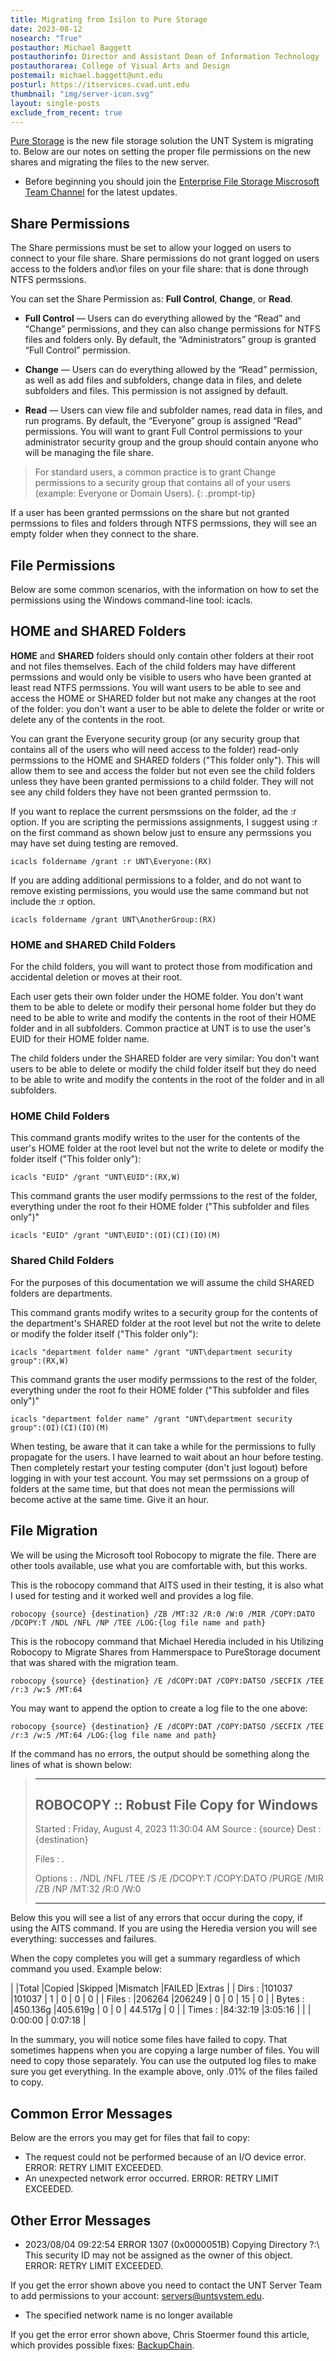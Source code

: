 ```yaml
---
title: Migrating from Isilon to Pure Storage
date: 2023-08-12
nosearch: "True"
postauthor: Michael Baggett
postauthorinfo: Director and Assistant Dean of Information Technology
postauthorarea: College of Visual Arts and Design
postemail: michael.baggett@unt.edu
posturl: https://itservices.cvad.unt.edu
thumbnail: "img/server-icon.svg"
layout: single-posts
exclude_from_recent: true
---
```

[Pure Storage](https://www.purestorage.com/ 'Pure Storage Website') is the new file storage solution the UNT System is migrating to. Below are our notes on setting the proper file permissions on the new shares and migrating the files to the new server.
<!--more-->
* Before beginning you should join the [Enterprise File Storage Miscrosoft Team Channel](https://teams.microsoft.com/l/team/19%3aPmbpLzaMB6VaFUEPmtsxrNp72l38lslCfAd7fyt3exs1%40thread.tacv2/conversations?groupId=b9bb37ff-1804-40cf-b6e5-edd54f28d273&tenantId=70de1992-07c6-480f-a318-a1afcba03983 'Enterprise File Storage Miscrosoft Team Channel') for the latest updates.

## Share Permissions ##
The Share permissions must be set to allow your logged on users to connect to your file share. Share permissions do not grant logged on users access to the folders and\or files on your file share: that is done through NTFS permssions. 

You can set the Share Permission as: **Full Control**, **Change**, or **Read**.

* **Full Control** — Users can do everything allowed by the “Read” and “Change” permissions, and they can also change permissions for NTFS files and folders only. By default, the “Administrators” group is granted “Full Control” permission.

* **Change** — Users can do everything allowed by the “Read” permission, as well as add files and subfolders, change data in files, and delete subfolders and files. This permission is not assigned by default.

* **Read** — Users can view file and subfolder names, read data in files, and run programs. By default, the “Everyone” group is assigned “Read” permissions.
You will want to grant Full Control permissions to your administrator security group and the group should contain anyone who will be managing the file share.

> For standard users, a common practice is to grant Change permissions to a security group that contains all of your users (example: Everyone or Domain Users).
{: .prompt-tip}

If a user has been granted permssions on the share but not granted permssions to files and folders through NTFS permssions, they will see an empty folder when they connect to the share.

## File Permissions ##
Below are some common scenarios, with the information on how to set the permissions using the Windows command-line tool: icacls.

## HOME and SHARED Folders ##
**HOME** and **SHARED** folders should only contain other folders at their root and not files themselves. Each of the child folders may have different permssions and would only be visible to users who have been granted at least read NTFS permssions. You will want users to be able to see and access the HOME or SHARED folder but not make any changes at the root of the folder: you don't want a user to be able to delete the folder or write or delete any of the contents in the root.

You can grant the Everyone security group (or any security group that contains all of the users who will need access to the folder) read-only permssions to the HOME and SHARED folders ("This folder only"). This will allow them to see and access the folder but not even see the child folders unless they have been granted permissions to a child folder. They will not see any child folders they have not been granted permssion to.

If you want to replace the current persmssions on the folder, ad the :r option. If you are scripting the permissions assignments, I suggest using :r on the first command as shown below just to ensure any permssions you may have set duing testing are removed.
```
icacls foldername /grant :r UNT\Everyone:(RX)
```
If you are adding additional permissions to a folder, and do not want to remove existing permissions, you would use the same command but not include the :r option.
```
icacls foldername /grant UNT\AnotherGroup:(RX)
```
### HOME and SHARED Child Folders ### 
For the child folders, you will want to protect those from modification and accidental deletion or moves at their root.

Each user gets their own folder under the HOME folder. You don't want them to be able to delete or modify their personal home folder but they do need to be able to write and modify the contents in the root of their HOME folder and in all subfolders. Common practice at UNT is to use the user's EUID for their HOME folder name.

The child folders under the SHARED folder are very similar: You don't want users to be able to delete or modify the child folder itself but they do need to be able to write and modify the contents in the root of the folder and in all subfolders.

### HOME Child Folders ###
This command grants modify writes to the user for the contents of the user's HOME folder at the root level but not the write to delete or modify the folder itself ("This folder only"):
```
icacls "EUID" /grant "UNT\EUID":(RX,W)
```
This command grants the user modify permssions to the rest of the folder, everything under the root fo their HOME folder ("This subfolder and files only")"
```
icacls "EUID" /grant "UNT\EUID":(OI)(CI)(IO)(M)
```
### Shared Child Folders ###
For the purposes of this documentation we will assume the child SHARED folders are departments.

This command grants modify writes to a security group for the contents of the department's SHARED folder at the root level but not the write to delete or modify the folder itself ("This folder only"):
```
icacls "department folder name" /grant "UNT\department security group":(RX,W)
```
This command grants the user modify permssions to the rest of the folder, everything under the root fo their HOME folder ("This subfolder and files only")"
```
icacls "department folder name" /grant "UNT\department security group":(OI)(CI)(IO)(M)
```
When testing, be aware that it can take a while for the permissions to fully propagate for the users. I have learned to wait about an hour before testing. Then completely restart your testing computer (don't just logout) before logging in with your test account. You may set permssions on a group of folders at the same time, but that does not mean the permissions will become active at the same time. Give it an hour.

## File Migration ##
We will be using the Microsoft tool Robocopy to migrate the file. There are other tools available, use what you are comfortable with, but this works.

This is the robocopy command that AITS used in their testing, it is also what I used for testing and it worked well and provides a log file.
```
robocopy {source} {destination} /ZB /MT:32 /R:0 /W:0 /MIR /COPY:DATO /DCOPY:T /NDL /NFL /NP /TEE /LOG:{log file name and path}
```
This is the robocopy command that Michael Heredia included in his Utilizing Robocopy to Migrate Shares from Hammerspace to PureStorage document that was shared with the migration team.
```
robocopy {source} {destination} /E /dCOPY:DAT /COPY:DATSO /SECFIX /TEE /r:3 /w:5 /MT:64
```
You may want to append the option to create a log file to the one above:
```
robocopy {source} {destination} /E /dCOPY:DAT /COPY:DATSO /SECFIX /TEE /r:3 /w:5 /MT:64 /LOG:{log file name and path}
```
If the command has no errors, the output should be something along the lines of what is shown below:

> -------------------------------------------------------------------------------
> ROBOCOPY :: Robust File Copy for Windows
> -------------------------------------------------------------------------------
> Started : Friday, August 4, 2023 11:30:04 AM
> Source : {source}
> Dest : {destination}
>
> Files : *.*
> 
> Options : *.* /NDL /NFL /TEE /S /E /DCOPY:T /COPY:DATO /PURGE /MIR /ZB /NP /MT:32 /R:0 /W:0
> 
>------------------------------------------------------------------------------

Below this you will see a list of any errors that occur during the copy, if using the AITS command. If you are using the Heredia version you will see everything: successes and failures.

When the copy completes you will get a summary regardless of which command you used. Example below:

|         |Total     |Copied     |Skipped |Mismatch |FAILED   |Extras   |
| Dirs  : |101037    |101037     | 1      | 0       | 0       | 0       |
| Files : |206264    |206249     | 0      | 0       | 15      | 0       |
| Bytes : |450.136g  |405.619g   | 0      | 0       | 44.517g | 0       |
| Times : |84:32:19  |3:05:16    |        |         | 0:00:00 | 0:07:18 |

In the summary, you will notice some files have failed to copy. That sometimes happens when you are copying a large number of files. You will need to copy those separately. You can use the outputed log files to make sure you get everything. In the example above, only .01% of the files failed to copy.

## Common Error Messages ##
Below are the errors you may get for files that fail to copy:

* The request could not be performed because of an I/O device error. ERROR: RETRY LIMIT EXCEEDED.
* An unexpected network error occurred. ERROR: RETRY LIMIT EXCEEDED.

## Other Error Messages ##

* 2023/08/04 09:22:54 ERROR 1307 (0x0000051B) Copying Directory ?:\ This security ID may not be assigned as the owner of this object. ERROR: RETRY LIMIT EXCEEDED.

If you get the error shown above you need to contact the UNT Server Team to add permissions to your account: <a href="mailto:servers@untsystem.edu?subject=File Storage Migration">servers@untsystem.edu</a>.

* The specified network name is no longer available

If you get the error error shown above, Chris Stoermer found this article, which provides possible fixes: <a href="https://backupchain.com/i/how-to-fix-error-64-the-specified-network-name-is-no-longer-available" alt="BackupChain Error">BackupChain</a>.